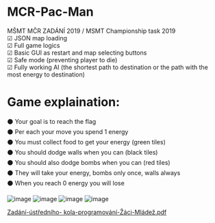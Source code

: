# MCR-Pac-Man
MŠMT MČR ZADÁNÍ 2019 / MSMT Championship task 2019<br>
☑ JSON map loading<br>
☑ Full game logics<br>
☑ Basic GUI as restart and map selecting buttons<br>
☑ Safe mode (preventing player to die)<br>
☑ Fully working AI (the shortest path to destination or the path with  the most energy to destination)<br>
<h1>Game explaination:</h1>
⚫ Your goal is to reach the flag<br>
⚫ Per each your move you spend 1 energy<br>
⚫ You must collect food to get your energy (green tiles)<br>
⚫ You should dodge walls when you can (black tiles)<br>
⚫ You should also dodge bombs when you can (red tiles)<br>
⚫ They will take your energy, bombs only once, walls always<br>
⚫ When you reach 0 energy you will lose<br>

![image](https://user-images.githubusercontent.com/26182195/178017578-059cea7a-eae0-4edc-8304-fbf292003c39.png)
![image](https://user-images.githubusercontent.com/26182195/178017628-ccda7dfa-5c2a-4cef-aff8-255e96b39dfc.png)
![image](https://user-images.githubusercontent.com/26182195/178017704-6e4e2747-ce03-43e4-9120-2b60adedb699.png)
![image](https://user-images.githubusercontent.com/26182195/178017737-688af854-451e-4a4f-b407-914be7adf83e.png)

[Zadání-ústředního- kola-programování-Žáci-Mládež.pdf](https://github.com/Empatixx/MCR-Pac-Man/files/9064518/Zadani-ustredniho-.kola-programovani-Zaci-Mladez.pdf)
